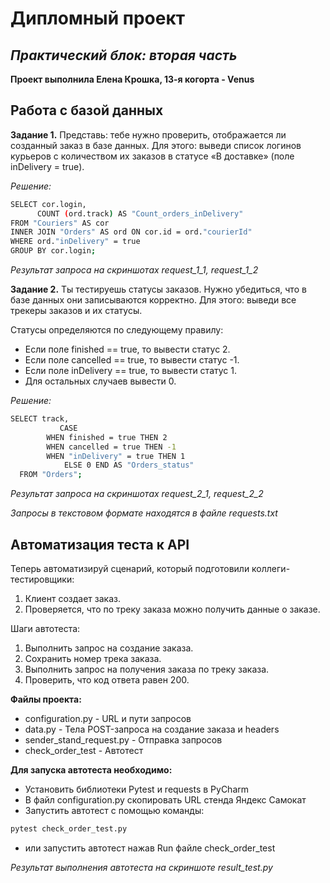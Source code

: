 ﻿# Дипломный проект
## _Практический блок: вторая часть_
**Проект выполнила Елена Крошка, 13-я когорта - Venus** 

## Работа с базой данных
**Задание 1.** 
Представь: тебе нужно проверить, отображается ли созданный заказ в базе данных.
Для этого: выведи список логинов курьеров с количеством их заказов в статусе «В доставке» (поле inDelivery = true). 

_Решение:_  
```sh
SELECT cor.login, 
      COUNT (ord.track) AS "Count_orders_inDelivery" 
FROM "Couriers" AS cor 
INNER JOIN "Orders" AS ord ON cor.id = ord."courierId" 
WHERE ord."inDelivery" = true 
GROUP BY cor.login;
```
_Результат запроса на скриншотах request_1_1, request_1_2_ 

**Задание 2.** 
Ты тестируешь статусы заказов. Нужно убедиться, что в базе данных они записываются корректно.
Для этого: выведи все трекеры заказов и их статусы. 

Статусы определяются по следующему правилу:
- Если поле finished == true, то вывести статус 2.
- Если поле canсelled == true, то вывести статус -1.
- Если поле inDelivery == true, то вывести статус 1.
- Для остальных случаев вывести 0.

_Решение:_  
```sh
SELECT track, 
           CASE 
        WHEN finished = true THEN 2 
        WHEN cancelled = true THEN -1 
        WHEN "inDelivery" = true THEN 1 
            ELSE 0 END AS "Orders_status" 
  FROM "Orders";
```
_Результат запроса на скриншотах request_2_1, request_2_2_ 

_Запросы в текстовом формате находятся в файле requests.txt_ 


## Автоматизация теста к API
Теперь автоматизируй сценарий, который подготовили коллеги-тестировщики:
1. Клиент создает заказ.
2. Проверяется, что по треку заказа можно получить данные о заказе.

Шаги автотеста:
1. Выполнить запрос на создание заказа.
2. Сохранить номер трека заказа.
3. Выполнить запрос на получения заказа по треку заказа.
4. Проверить, что код ответа равен 200.

**Файлы проекта:** 
- configuration.py - URL и пути запросов
- data.py - Тела POST-запроса на создание заказа и headers
- sender_stand_request.py - Отправка запросов
- check_order_test - Автотест

**Для запуска автотеста необходимо:** 
- Установить библиотеки Pytest и requests в PyCharm 
- В файл configuration.py скопировать URL стенда Яндекс Самокат
- Запустить автотест с помощью команды:  
```sh
pytest check_order_test.py
```
- или запустить автотест нажав Run файле check_order_test

_Результат выполнения автотеста на скриншоте result_test.py_ 


